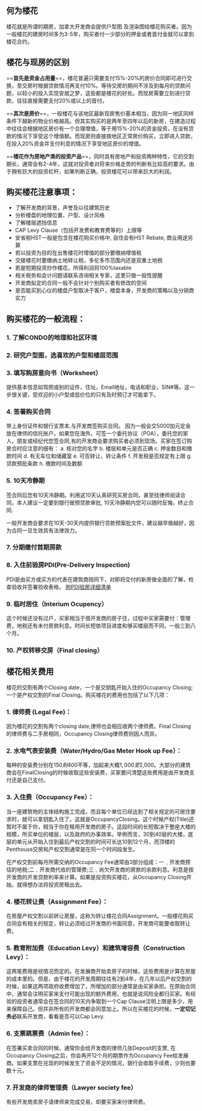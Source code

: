 ﻿
## 何为楼花
楼花就是所谓的期房，加拿大开发商会提供户型图 及渲染图给楼花购买者。因为一般楼花的建房时间多为3-5年，购买者付一少部分的押金或者首付金就可以拿到楼花合约。

## 楼花与现房的区别
==**首先是资金占用量**==，楼花普遍只需要支付15%-20%的房价合同即可进行交换，至交房时根据贷款情况再支付10%。等待交房的期间不涉及到每月的贷款问题，以较小的投入实现安居之梦，这些都是楼花的好处。而现房需要立刻进行贷款，往往直接需要支付20%或以上的首付。


==**其次是房价**==，一般楼花与该地区最新现房售价基本相当，因为同一地区同样条件下越新的物业价格越高。但其实购买的是两年至四年以后的新房，在建造过程中往往会根据地区房价有一个合理增值，等于用15%-20%的资金投资，在没有贷款的情况下享受这个增值额。而现房则直接按地区正常房价购买，立即进入贷款，在投入20%资金并支付利息的情况下享受地区房价的增值。

==**楼花作为房地产类的投资产品**==，同时具有房地产和投资两种特性，它的交割期长，通常会有2-4年，这就对投资者对将来价格走势的判断有比较高的要求。由于拥有巨大的投资杠杆，如果判断正确，投资楼花可以带来巨大的利润。

## 购买楼花注意事项：
- 了解开发商的背景，声誉及以往建筑历史
- 分析楼盘的地理位置、户型、设计风格
- 了解楼层遮挡信息
- CAP Levy Clause（包括开发费和教育费等的）上限等
- 安省税HST一般是包含在楼花购买价格中, 自住会有HST Rebate, 商业用途另算
- 若以投资为目的在出售楼花时增值的部分要缴纳增值税
- 交接楼花时要缴纳土地转让税，多伦多市范围内还是双重土地税
- 若是短期投资炒作楼花，所得利润将100%taxable
- 相关税务和会计问题请联系咨询相关专家，这里只做一般性提醒
- 开发商拟定的合同一般不会针对个别购买者有修改的空间
- 是否能买到心仪的楼盘户型取决于客户，楼盘本身，开发商的策略以及分销商实力

## 购买楼花的一般流程：
### 1. 了解CONDO的地理和社区环境
### 2. 研究户型图，选喜欢的户型和楼层范围
### 3. 填写购房意向书（Worksheet）

提供基本信息如驾照或别的证件，住址，Email地址，电话和职业，SIN#等。这一步很关键，受欢迎的小户型或低价位的只有及时预订才可能拿下。

### 4. 签署购买合同
带上身份证件和银行支票本,与开发商签购买合同。 因为一般会交5000加元定金放在律师的信托账户。如果您在海外，可签一个委托协议（POA），委托您的家人，朋友或经纪代您签合同,有的开发商会要求购买者必须到现场。买家在签订购房合时应注意的细有：
a. 核对您的名字
b. 楼层和单元是否正确
c. 押金数目和缴款时间
d. 有无车位和储藏室
e. 可否转让，转让条件
f. 开发税是否规定有上限
g. 贷款预批条款
h. 缴款时间及数额

### 5. 10天冷静期

签合同后您有10天冷静期。利用这10天认真研究买房合同，甚至找律师阅读合同，本人建议一定要到银行做预贷款审批, 10天冷静期内您可以随时反悔，终止合同.


一般开发商会要求在10天-30天内提供银行贷款预案批文件，建议越早做越好，因为合同一旦生效具有法律效力。
    
### 7. 分期缴付首期房款
### 8. 入住前验房PDI(Pre-Delivery Inspection)
PDI是由买方或买方的代表在建筑商陪同下，对即将交付的新房做全面的了解，检查验收并签署验收表格。
    [附PDI验房详细清单](https://www.tarion.com/sites/default/files/inline-files/PDI-Checklist.pdf)
  
### 9. 临时居住（Interium Ocupency）
这个时候还没有过户，买家相当于借开发商的房子住，过程中买家需要付：管理费，地税还有未付房款利息。时间长短依项目进度和够买楼层而不同，一般三到八个月。

### 10. 产权转移交房（Final closing）



## 楼花相关费用

楼花的交割有两个Closing date，一个是交钥匙开始入住的Occupancy Closing;一个是产权交割的Final Closing。购买楼花的费用也包括了以下几项：

### 1. 律师费 (Legal Fee)：

因为楼花的交割有两个closing date,律师也会相应收两个律师费。Final Closing的律师费与二手房相同，Occupancy Closing律师费则因人而异。

### 2. 水电气表安装费（Water/Hydro/Gas Meter Hook up Fee）：
    
每种的安装费分别在$150到$400不等，加起来大概$1,000至$2,000。大部分的建筑商会在FinalClosing的时候收取这些安装费，买家要问清楚这些费用是由开发商支付还是自己支付。

### 3. 入住费（Occupancy Fee）：

当一座建筑物的主体结构施工完成，而且每个单位已经达到了相关规定的可居住要求时，就可以拿钥匙入住了。这就是OccupancyClosing。这个时候产权(Title)还暂时不属于你，相当于你在租用开发商的房子。这段时间的长短取决于整座大楼的规模，所买单位的楼层，以及政府的办事效率。举例而言，30到40层的大楼，底层的单元从开始入住到最后产权交割的时间可长达10到12个月，而顶楼的Penthouse交房和产权交割通常是在同一个时间段发生。

在产权交割前每月所需交纳的Occupancy Fee通常由3部分组成：一﹑开发商预估的地税;二﹑开发商代收的管理费;三﹑尚欠开发商的房款的余款利息。利息是按开发商的开发贷款利率来计算。如果是投资购买楼花，从Occupancy Closing开始，就得想办法将投资房租出去。

### 4. 楼花转让费（Assignment Fee）：

在房屋产权交割以前转让房屋，这称为转让楼花合同Assignment。一般楼花购买合同会有相关的规定，转让必须经过开发商的书面同意，开发商可能要收取转让费。

### 5. 教育附加费（Education Levy）和建筑增容费（Construction Levy）：

这两笔费用是视情况而定的。在发展商开始卖房子的时候，这些费用是计算在房屋的成本里的。但是，由于楼花的开发周期往往有2到4年，在几年以后产权交割的时候，如果这两项政府收费增加了，所增加的部分通常是由买家承担。在原始合同中，通常会注明买家来支付可能出现的额外费用，也就是说风险全都归买家。有经验的投资者通常会在签合同的10天内争取到一个Cap Clause注明上限是多少，用来保障自己。但并非所有的开发商都会同意加上。所以在买楼花的时候，**一定切记务必**联系开发商，看看是否可以Cap Levy.

### 6. 支票跳票费（Admin fee）：

在签署买卖合同的时候，通常你会给开发商的律师几张Deposit的支票, 在Occupancy Closing之后，你会再开12个月的期票作为Occupancy Fee给发展商。如果支票在兑现的时候发生了资金不足的情况，银行会收取手续费，少则也要数十元。

### 7. 开发商的律师管理费（Lawyer society fee）
有些开发商卖房子请律师来完成交易，却要买家来付律师费。

